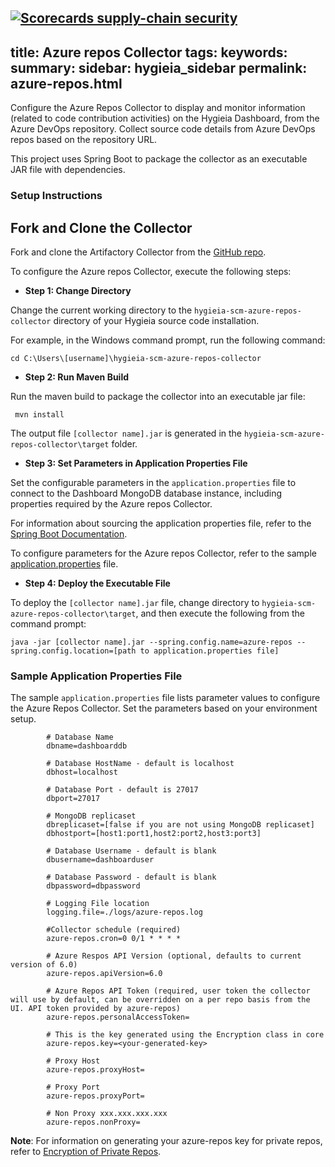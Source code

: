 [![Scorecards supply-chain security](https://github.com/bancolombia/hygieia-scm-azure-repos-collector/actions/workflows/scorecards-analysis.yml/badge.svg)](https://github.com/bancolombia/hygieia-scm-azure-repos-collector/actions/workflows/scorecards-analysis.yml)
---
title: Azure repos Collector
tags:
keywords:
summary:
sidebar: hygieia_sidebar
permalink: azure-repos.html
---
Configure the Azure Repos Collector to display and monitor information (related to code contribution activities) on the Hygieia Dashboard, from the Azure DevOps repository. Collect source code details from Azure DevOps repos based on the repository URL.

This project uses Spring Boot to package the collector as an executable JAR file with dependencies.

### Setup Instructions

## Fork and Clone the Collector 

Fork and clone the Artifactory Collector from the [GitHub repo](https://github.com/Hygieia/hygieia-scm-azure-repos-collector). 

To configure the Azure repos Collector, execute the following steps:

*   **Step 1: Change Directory**

Change the current working directory to the `hygieia-scm-azure-repos-collector` directory of your Hygieia source code installation.

For example, in the Windows command prompt, run the following command:

```
cd C:\Users\[username]\hygieia-scm-azure-repos-collector
```

*   **Step 2: Run Maven Build**

Run the maven build to package the collector into an executable jar file:

```
 mvn install
```

The output file `[collector name].jar` is generated in the `hygieia-scm-azure-repos-collector\target` folder.

*   **Step 3: Set Parameters in Application Properties File**

Set the configurable parameters in the `application.properties` file to connect to the Dashboard MongoDB database instance, including properties required by the Azure repos Collector.

For information about sourcing the application properties file, refer to the [Spring Boot Documentation](http://docs.spring.io/spring-boot/docs/current-SNAPSHOT/reference/htmlsingle/#boot-features-external-config-application-property-files).

To configure parameters for the Azure repos Collector, refer to the sample [application.properties](#sample-application-properties-file) file.

*   **Step 4: Deploy the Executable File**

To deploy the `[collector name].jar` file, change directory to `hygieia-scm-azure-repos-collector\target`, and then execute the following from the command prompt:

```
java -jar [collector name].jar --spring.config.name=azure-repos --spring.config.location=[path to application.properties file]
```

### Sample Application Properties File

The sample `application.properties` file lists parameter values to configure the Azure Repos Collector. Set the parameters based on your environment setup.

``` 
		# Database Name
		dbname=dashboarddb

		# Database HostName - default is localhost
		dbhost=localhost

		# Database Port - default is 27017
		dbport=27017

		# MongoDB replicaset
		dbreplicaset=[false if you are not using MongoDB replicaset]
		dbhostport=[host1:port1,host2:port2,host3:port3]

		# Database Username - default is blank
		dbusername=dashboarduser

		# Database Password - default is blank
		dbpassword=dbpassword

		# Logging File location
		logging.file=./logs/azure-repos.log

		#Collector schedule (required)
		azure-repos.cron=0 0/1 * * * *
		
		# Azure Respos API Version (optional, defaults to current version of 6.0)
		azure-repos.apiVersion=6.0

		# Azure Repos API Token (required, user token the collector will use by default, can be overridden on a per repo basis from the UI. API token provided by azure-repos)
		azure-repos.personalAccessToken=
		
		# This is the key generated using the Encryption class in core
		azure-repos.key=<your-generated-key>
		
		# Proxy Host
		azure-repos.proxyHost=
		
		# Proxy Port
		azure-repos.proxyPort=
		
		# Non Proxy xxx.xxx.xxx.xxx
		azure-repos.nonProxy=
```
**Note**: For information on generating your azure-repos key for private repos, refer to [Encryption of Private Repos](../collectors.md#encryption-for-private-repos).
